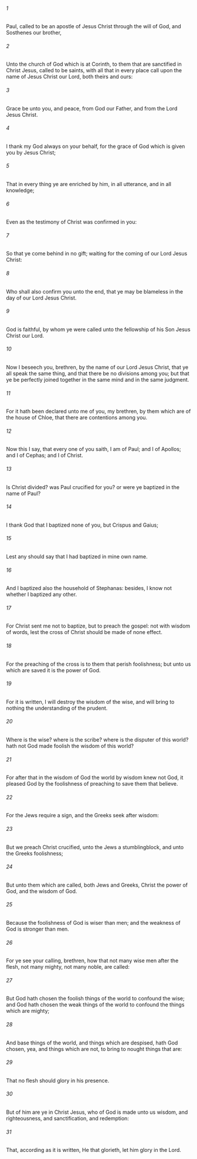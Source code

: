 ###### 1
Paul, called to be an apostle of Jesus Christ through the will of God, and Sosthenes our brother,

###### 2
Unto the church of God which is at Corinth, to them that are sanctified in Christ Jesus, called to be saints, with all that in every place call upon the name of Jesus Christ our Lord, both theirs and ours:

###### 3
Grace be unto you, and peace, from God our Father, and from the Lord Jesus Christ.

###### 4
I thank my God always on your behalf, for the grace of God which is given you by Jesus Christ;

###### 5
That in every thing ye are enriched by him, in all utterance, and in all knowledge;

###### 6
Even as the testimony of Christ was confirmed in you:

###### 7
So that ye come behind in no gift; waiting for the coming of our Lord Jesus Christ:

###### 8
Who shall also confirm you unto the end, that ye may be blameless in the day of our Lord Jesus Christ.

###### 9
God is faithful, by whom ye were called unto the fellowship of his Son Jesus Christ our Lord.

###### 10
Now I beseech you, brethren, by the name of our Lord Jesus Christ, that ye all speak the same thing, and that there be no divisions among you; but that ye be perfectly joined together in the same mind and in the same judgment.

###### 11
For it hath been declared unto me of you, my brethren, by them which are of the house of Chloe, that there are contentions among you.

###### 12
Now this I say, that every one of you saith, I am of Paul; and I of Apollos; and I of Cephas; and I of Christ.

###### 13
Is Christ divided? was Paul crucified for you? or were ye baptized in the name of Paul?

###### 14
I thank God that I baptized none of you, but Crispus and Gaius;

###### 15
Lest any should say that I had baptized in mine own name.

###### 16
And I baptized also the household of Stephanas: besides, I know not whether I baptized any other.

###### 17
For Christ sent me not to baptize, but to preach the gospel: not with wisdom of words, lest the cross of Christ should be made of none effect.

###### 18
For the preaching of the cross is to them that perish foolishness; but unto us which are saved it is the power of God.

###### 19
For it is written, I will destroy the wisdom of the wise, and will bring to nothing the understanding of the prudent.

###### 20
Where is the wise? where is the scribe? where is the disputer of this world? hath not God made foolish the wisdom of this world?

###### 21
For after that in the wisdom of God the world by wisdom knew not God, it pleased God by the foolishness of preaching to save them that believe.

###### 22
For the Jews require a sign, and the Greeks seek after wisdom:

###### 23
But we preach Christ crucified, unto the Jews a stumblingblock, and unto the Greeks foolishness;

###### 24
But unto them which are called, both Jews and Greeks, Christ the power of God, and the wisdom of God.

###### 25
Because the foolishness of God is wiser than men; and the weakness of God is stronger than men.

###### 26
For ye see your calling, brethren, how that not many wise men after the flesh, not many mighty, not many noble, are called:

###### 27
But God hath chosen the foolish things of the world to confound the wise; and God hath chosen the weak things of the world to confound the things which are mighty;

###### 28
And base things of the world, and things which are despised, hath God chosen, yea, and things which are not, to bring to nought things that are:

###### 29
That no flesh should glory in his presence.

###### 30
But of him are ye in Christ Jesus, who of God is made unto us wisdom, and righteousness, and sanctification, and redemption:

###### 31
That, according as it is written, He that glorieth, let him glory in the Lord.

